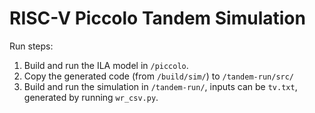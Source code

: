 RISC-V Piccolo Tandem Simulation
==================================================================================
Run steps:
1. Build and run the ILA model in `/piccolo`.
2. Copy the generated code (from `/build/sim/`)  to `/tandem-run/src/`
3. Build and run the simulation in `/tandem-run/`, inputs can be `tv.txt`, generated by running `wr_csv.py`.

